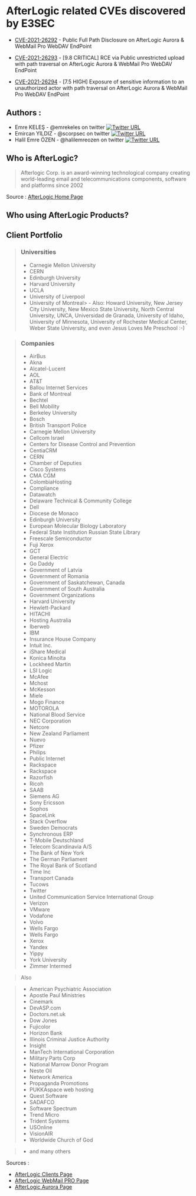 # AfterLogic related CVEs discovered by E3SEC

- [CVE-2021-26292](https://github.com/E3SEC/AfterLogic/blob/main/CVE-2021-26292-full-path-disclosure-vulnerability.md) - Public Full Path Disclosure on AfterLogic Aurora & WebMail Pro WebDAV EndPoint


- [CVE-2021-26293](https://github.com/E3SEC/AfterLogic/blob/main/CVE-2021-26293-rce-via-public-unrestricted-file-upload-vulnerability.md) - [9.8 CRITICAL] RCE via Public unrestricted upload with path traversal on AfterLogic Aurora & WebMail Pro WebDAV EndPoint


- [CVE-2021-26294](https://github.com/E3SEC/AfterLogic/blob/main/CVE-2021-26294-exposure-of-sensitive-information-vulnerability.md) - [7.5 HIGH] Exposure of sensitive information to an unauthorized actor with path traversal on AfterLogic Aurora & WebMail Pro WebDAV EndPoint

## **Authors :**

* Emre KELEŞ - @emrekeles on twitter [![Twitter URL](https://img.shields.io/twitter/url/https/twitter.com/emrekeles.svg?style=social&label=Follow%20%40emrekeles)](https://twitter.com/emrekeles)
* Emircan YILDIZ - @scorpsec on twitter [![Twitter URL](https://img.shields.io/twitter/url/https/twitter.com/scorpsec.svg?style=social&label=Follow%20%40scorpsec)](https://twitter.com/scorpsec)
* Halil Emre ÖZEN - @halilemreozen on twitter [![Twitter URL](https://img.shields.io/twitter/url/https/twitter.com/halilemreozen.svg?style=social&label=Follow%20%40halilemreozen)](https://twitter.com/halilemreozen)

## Who is AfterLogic?
> Afterlogic Corp. is an award-winning technological company creating world-leading email and telecommunications components, software and platforms since 2002

Source : [AfterLogic Home Page](https://afterlogic.com/)

## Who using AfterLogic Products?

## Client Portfolio

> ### Universities
> - Carnegie Mellon University
> - CERN
> - Edinburgh University
> - Harvard University
> - UCLA
> - University of Liverpool
> - University of Montreal> - Also: Howard University, New Jersey City University, New Mexico State University, North Central University, UNCA, Universidad de Granada, University of Idaho, University of Minnesota, University of Rochester Medical Center, Weber State University, and even Jesus Loves Me Preschool :-)

> ### Companies
> - AirBus
> - Akna
> - Alcatel-Lucent
> - AOL
> - AT&T
> - Ballou Internet Services
> - Bank of Montreal
> - Bechtel
> - Bell Mobility
> - Berkeley University
> - Bosch
> - British Transport Police
> - Carnegie Mellon University
> - Cellcom Israel
> - Centers for Disease Control and Prevention
> - CentiaCRM
> - CERN
> - Chamber of Deputies
> - Cisco Systems
> - CMA CGM
> - ColombiaHosting
> - Compliance
> - Datawatch
> - Delaware Technical & Community College
> - Dell
> - Diocese de Monaco
> - Edinburgh University
> - European Molecular Biology Laboratory
> - Federal State Institution Russian State Library
> - Freescale Semiconductor
> - Fuji Xerox
> - GCT
> - General Electric
> - Go Daddy
> - Government of Latvia
> - Government of Romania
> - Government of Saskatchewan, Canada
> - Government of South Australia
> - Government Organizations
> - Harvard University
> - Hewlett-Packard
> - HITACHI
> - Hosting Australia
> - Iberweb
> - IBM
> - Insurance House Company
> - Intuit Inc.
> - iShare Medical
> - Konica Minolta
> - Lockheed Martin
> - LSI Logic
> - McAfee
> - Mchost
> - McKesson
> - Miele
> - Mogo Finance
> - MOTOROLA
> - National Blood Service
> - NEC Corporation
> - Netcore
> - New Zealand Parliament
> - Nuevo
> - Pfizer
> - Philips
> - Public Internet
> - Rackspace
> - Rackspace 
> - Razorfish
> - Ricoh
> - SAAB
> - Siemens AG
> - Sony Ericsson
> - Sophos
> - SpaceLink
> - Stack Overflow
> - Sweden Democrats
> - Synchronous ERP
> - T-Mobile Deutschland
> - Telecom Scandinavia A/S
> - The Bank of New York
> - The German Parliament
> - The Royal Bank of Scotland
> - Time Inc
> - Transport Canada
> - Tucows
> - Twitter
> - United Communication Service International Group
> - Verizon
> - VMware
> - Vodafone
> - Volvo
> - Wells Fargo
> - Wells Fargo 
> - Xerox
> - Yandex
> - Yippy
> - York University
> - Zimmer Intermed

> Also

> - American Psychiatric Association
> - Apostle Paul Ministries
> - Cinemark
> - DevASP.com
> - Doctors.net.uk
> - Dow Jones
> - Fujicolor
> - Horizon Bank
> - Illinois Criminal Justice Authority
> - Insight
> - ManTech International Corporation
> - Military Parts Corp
> - National Marrow Donor Program
> - Neste Oil
> - Network America
> - Propaganda Promotions
> - PUKKAspace web hosting
> - Quest Software
> - SADAFCO
> - Software Spectrum
> - Trend Micro
> - Trident Systems
> - USOnline
> - VisionAIR
> - Worldwide Church of God

> - and many others

Sources :
 - [AfterLogic Clients Page](https://afterlogic.com/clients)
 - [AfterLogic WebMail PRO Page](https://afterlogic.com/webmail-client)
 - [AfterLogic Aurora Page](https://afterlogic.com/aurora)
